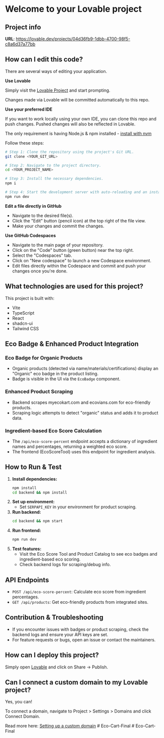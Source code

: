 # Welcome to your Lovable project

## Project info

**URL**: https://lovable.dev/projects/04d36fb9-1dbb-4700-98f5-c8a6d37a77bb

## How can I edit this code?

There are several ways of editing your application.

**Use Lovable**

Simply visit the [Lovable Project](https://lovable.dev/projects/04d36fb9-1dbb-4700-98f5-c8a6d37a77bb) and start prompting.

Changes made via Lovable will be committed automatically to this repo.

**Use your preferred IDE**

If you want to work locally using your own IDE, you can clone this repo and push changes. Pushed changes will also be reflected in Lovable.

The only requirement is having Node.js & npm installed - [install with nvm](https://github.com/nvm-sh/nvm#installing-and-updating)

Follow these steps:

```sh
# Step 1: Clone the repository using the project's Git URL.
git clone <YOUR_GIT_URL>

# Step 2: Navigate to the project directory.
cd <YOUR_PROJECT_NAME>

# Step 3: Install the necessary dependencies.
npm i

# Step 4: Start the development server with auto-reloading and an instant preview.
npm run dev
```

**Edit a file directly in GitHub**

- Navigate to the desired file(s).
- Click the "Edit" button (pencil icon) at the top right of the file view.
- Make your changes and commit the changes.

**Use GitHub Codespaces**

- Navigate to the main page of your repository.
- Click on the "Code" button (green button) near the top right.
- Select the "Codespaces" tab.
- Click on "New codespace" to launch a new Codespace environment.
- Edit files directly within the Codespace and commit and push your changes once you're done.

## What technologies are used for this project?

This project is built with:

- Vite
- TypeScript
- React
- shadcn-ui
- Tailwind CSS

## Eco Badge & Enhanced Product Integration

### Eco Badge for Organic Products
- Organic products (detected via name/materials/certifications) display an "Organic" eco badge in the product listing.
- Badge is visible in the UI via the `EcoBadge` component.

### Enhanced Product Scraping
- Backend scrapes myecokart.com and ecovians.com for eco-friendly products.
- Scraping logic attempts to detect "organic" status and adds it to product data.

### Ingredient-based Eco Score Calculation
- The `/api/eco-score-percent` endpoint accepts a dictionary of ingredient names and percentages, returning a weighted eco score.
- The frontend (EcoScoreTool) uses this endpoint for ingredient analysis.

## How to Run & Test

1. **Install dependencies:**
   ```sh
   npm install
   cd backend && npm install
   ```
2. **Set up environment:**
   - Set `SERPAPI_KEY` in your environment for product scraping.
3. **Run backend:**
   ```sh
   cd backend && npm start
   ```
4. **Run frontend:**
   ```sh
   npm run dev
   ```
5. **Test features:**
   - Visit the Eco Score Tool and Product Catalog to see eco badges and ingredient-based eco scoring.
   - Check backend logs for scraping/debug info.

## API Endpoints

- `POST /api/eco-score-percent`: Calculate eco score from ingredient percentages.
- `GET /api/products`: Get eco-friendly products from integrated sites.

## Contribution & Troubleshooting
- If you encounter issues with badges or product scraping, check the backend logs and ensure your API keys are set.
- For feature requests or bugs, open an issue or contact the maintainers.


## How can I deploy this project?

Simply open [Lovable](https://lovable.dev/projects/04d36fb9-1dbb-4700-98f5-c8a6d37a77bb) and click on Share -> Publish.

## Can I connect a custom domain to my Lovable project?

Yes, you can!

To connect a domain, navigate to Project > Settings > Domains and click Connect Domain.

Read more here: [Setting up a custom domain](https://docs.lovable.dev/tips-tricks/custom-domain#step-by-step-guide)
#   E c o - C a r t - F i n a l  
 #   E c o - C a r t - F i n a l  
 